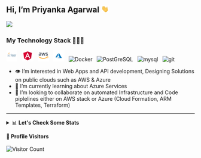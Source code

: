 ## Hi, I’m Priyanka Agarwal <img src="https://raw.githubusercontent.com/ABSphreak/ABSphreak/master/gifs/Hi.gif" width="20px">

[<img height="30" src="https://img.shields.io/badge/linkedin-blue.svg?&style=for-the-badge&logo=linkedin&logoColor=white" />](https://www.linkedin.com/in/priyanka-agarwal-162247142/)

### My Technology Stack 👩🏻‍💻

<p align="left">
<img src="https://raw.githubusercontent.com/github/explore/80688e429a7d4ef2fca1e82350fe8e3517d3494d/topics/java/java.png" alt="java" width="30" height="30"/>&nbsp;&nbsp;
<img src="https://raw.githubusercontent.com/github/explore/80688e429a7d4ef2fca1e82350fe8e3517d3494d/topics/angular/angular.png" alt="angular" width="30" height="30"/>&nbsp;&nbsp;
<img src="https://raw.githubusercontent.com/github/explore/fbceb94436312b6dacde68d122a5b9c7d11f9524/topics/aws/aws.png" alt="aws" width="30" height="30"/>&nbsp;&nbsp;
<img src="https://raw.githubusercontent.com/github/explore/80688e429a7d4ef2fca1e82350fe8e3517d3494d/topics/azure/azure.png" alt="azure" width="30" height="30"/>&nbsp;&nbsp;
<img src="https://cdn3.iconfinder.com/data/icons/logos-and-brands-adobe/512/97_Docker-512.png" alt="Docker" width="30" height="30"/>&nbsp;&nbsp;
<img src="https://upload.wikimedia.org/wikipedia/commons/2/29/Postgresql_elephant.svg" alt="PostGreSQL" width="30" height="30"/>&nbsp;&nbsp;
<img src="https://i.pinimg.com/originals/50/f1/58/50f1582a95bdac10f1c3fa295c8b947b.png" alt="mysql" width="30" height="30"/>&nbsp;&nbsp;
<img src="https://www.vectorlogo.zone/logos/git-scm/git-scm-icon.svg" alt="git" width="30" height="30"/> 
</p>

- 👁️ I’m interested in Web Apps and API development, Designing Solutions on public clouds such as AWS & Azure
- 🌱 I’m currently learning about Azure Services
- 💞️ I’m looking to collaborate on automated Infrastructure and Code piplelines either on AWS stack or Azure (Cloud Formation, ARM Templates, Terraform)

---
<details>
<summary> 📊 <b>Let's Check Some Stats </b></summary>
<br>
<p align="center"> <img src="https://github-readme-stats.vercel.app/api?username=priyanka010392&count_private=true&show_icons=true&theme=tokyonight"/>

</details>

👀<b> Profile Visitors </b> <br><br>
![Visitor Count](https://profile-counter.glitch.me/{priyanka010392}/count.svg)



<!---
priyanka010392/priyanka010392 is a ✨ special ✨ repository because its `README.md` (this file) appears on your GitHub profile.
You can click the Preview link to take a look at your changes.
--->
